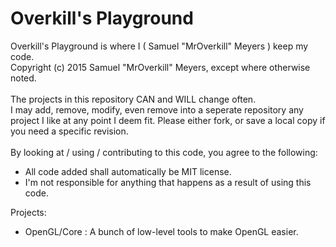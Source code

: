 # Overkill's Playground
Overkill's Playground is where I ( Samuel "MrOverkill" Meyers ) keep my code.<br />
Copyright (c) 2015 Samuel "MrOverkill" Meyers, except where otherwise noted.<br />
<br />
The projects in this repository CAN and WILL change often.<br />
I may add, remove, modify, even remove into a seperate repository any project I like
at any point I deem fit.  Please either fork, or save a local copy if you need a specific
revision.
<br />
<br />
By looking at / using / contributing to this code, you agree to the following:<br />
* All code added shall automatically be MIT license.<br />
* I'm not responsible for anything that happens as a result of using this code.<br />


Projects:<br />
* OpenGL/Core : A bunch of low-level tools to make OpenGL easier.<br />
